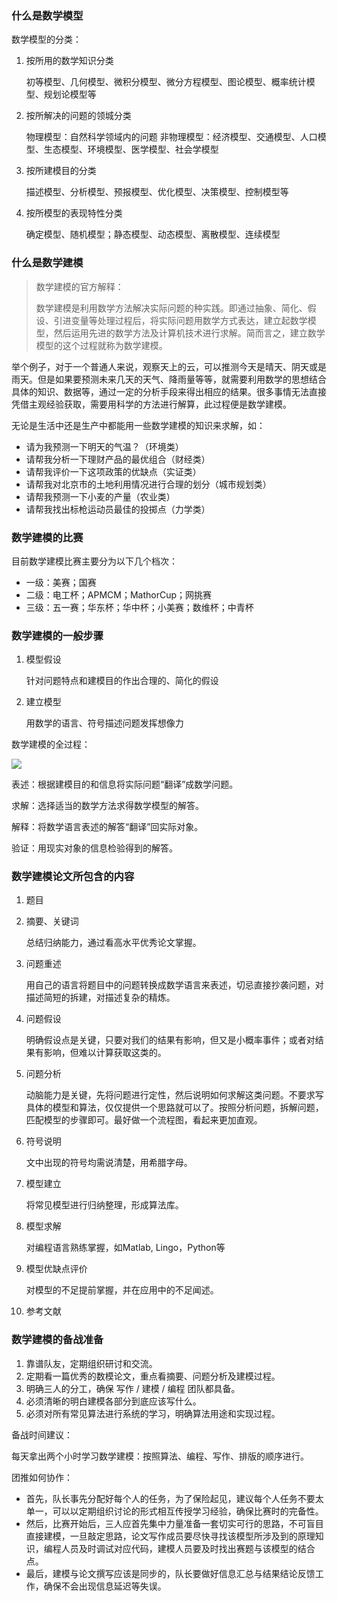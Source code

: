 ### 什么是数学模型

数学模型的分类：

1. 按所用的数学知识分类

   初等模型、几何模型、微积分模型、微分方程模型、图论模型、概率统计模型、规划论模型等

2. 按所解决的问题的领城分类

   物理模型：自然科学领域内的问题
   非物理模型：经济模型、交通模型、人口模型、生态模型、环境模型、医学模型、社会学模型

3. 按所建模目的分类

   描述模型、分析模型、预报模型、优化模型、决策模型、控制模型等

4. 按所模型的表现特性分类

   确定模型、随机模型；静态模型、动态模型、离散模型、连续模型

### 什么是数学建模

> 数学建模的官方解释：
>
> 数学建模是利用数学方法解决实际问题的种实践。即通过抽象、简化、假设、引进变量等处理过程后，将实际问题用数学方式表达，建立起数学模型，然后运用先进的数学方法及计算机技术进行求解。简而言之，建立数学模型的这个过程就称为数学建模。

举个例子，对于一个普通人来说，观察天上的云，可以推测今天是晴天、阴天或是雨天。但是如果要预测未来几天的天气、降雨量等等，就需要利用数学的思想结合具体的知识、数据等，通过一定的分析手段来得出相应的结果。很多事情无法直接凭借主观经验获取，需要用科学的方法进行解算，此过程便是数学建模。

无论是生活中还是生产中都能用一些数学建模的知识来求解，如：

+ 请为我预测一下明天的气温？（环境类）
+ 请帮我分析一下理财产品的最优组合（财经类）
+ 请帮我评价一下这项政策的优缺点（实证类）
+ 请帮我对北京市的土地利用情况进行合理的划分（城市规划类）
+ 请帮我预测一下小麦的产量（农业类）
+ 请帮我找出标枪运动员最佳的投掷点（力学类）

### 数学建模的比赛

目前数学建模比赛主要分为以下几个档次：

+ 一级：美赛；国赛
+ 二级：电工杯；APMCM；MathorCup；网挑赛
+ 三级：五一赛；华东杯；华中杯；小美赛；数维杯；中青杯

### 数学建模的一般步骤

1. 模型假设

   针对问题特点和建模目的作出合理的、简化的假设

2. 建立模型

   用数学的语言、符号描述问题发挥想像力



数学建模的全过程：

![](https://blog.caowei.xyz/blog/Math-1.jpg)

表述：根据建模目的和信息将实际问题“翻译”成数学问题。

求解：选择适当的数学方法求得数学模型的解答。

解释：将数学语言表述的解答“翻译”回实际对象。

验证：用现实对象的信息检验得到的解答。

### 数学建模论文所包含的内容

1. 题目

2. 摘要、关键词

   总结归纳能力，通过看高水平优秀论文掌握。

3. 问题重述

   用自己的语言将题目中的问题转换成数学语言来表述，切忌直接抄袭问题，对描述简短的拆建，对描述复杂的精炼。

4. 问题假设

   明确假设点是关键，只要对我们的结果有影响，但又是小概率事件；或者对结果有影响，但难以计算获取这类的。

5. 问题分析

   动脑能力是关键，先将问题进行定性，然后说明如何求解这类问题。不要求写具体的模型和算法，仅仅提供一个思路就可以了。按照分析问题，拆解问题，匹配模型的步骤即可。最好做一个流程图，看起来更加直观。

6. 符号说明

   文中出现的符号均需说清楚，用希腊字母。

7. 模型建立

   将常见模型进行归纳整理，形成算法库。

8. 模型求解

   对编程语言熟练掌握，如Matlab, Lingo，Python等

9. 模型优缺点评价

   对模型的不足提前掌握，并在应用中的不足闻述。

10. 参考文献

### 数学建模的备战准备

1. 靠谱队友，定期组织研讨和交流。
2. 定期看一篇优秀的数模论文，重点看摘要、问题分析及建模过程。
3. 明确三人的分工，确保 写作 / 建模 / 编程 团队都具备。
4. 必须清晰的明白建模各部分到底应该写什么。
5. 必须对所有常见算法进行系统的学习，明确算法用途和实现过程。

备战时间建议：

每天拿出两个小时学习数学建模：按照算法、编程、写作、排版的顺序进行。

团推如何协作：

+ 首先，队长事先分配好每个人的任务，为了保险起见，建议每个人任务不要太单一，可以以定期组织讨论的形式相互传授学习经验，确保比赛时的完备性。
+ 然后，比赛开始后，三人应首先集中力量准备一套切实可行的思路，不可盲目直接建模，一旦敲定思路，论文写作成员要尽快寻找该模型所涉及到的原理知识，编程人员及时调试对应代码，建模人员要及时找出赛题与该模型的结合点。
+ 最后，建模与论文撰写应该是同步的，队长要做好信息汇总与结果结论反馈工作，确保不会出现信息延迟等失误。